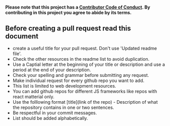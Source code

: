 #### Please note that this project has a [Contributor Code of Conduct](https://github.com/muchirijane/learning-code-through-github-repos/blob/main/CODE_OF_CONDUCT.md). By contributing in this project you agree to abide by its terms.

## Before creating a pull request read this document

- create a useful title for your pull request. Don't use 'Updated readme file'.
- Check the other resources in the readme list to avoid duplication.
- Use a Captial letter at the beginning of your title or description and use a period at the end of your description. 
- Check your spelling and grammar before submitting any request.
- Make individual request for every github repo you want to add.
- This list is limited to web development resources. 
- You can add github repos for different JS frameworks like repos with react matterial only. 
- Use the folllowing format [title](link of the repo) - Description of what the repository contains in one or two sentences.
- Be respectful in your commit messages.
- List should be added alphabetically. 
